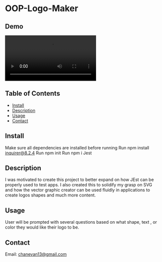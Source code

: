 # OOP-Logo-Maker

## Demo
![Video Demo](./assetts/images/screen-capture%20(1).webm)


## Table of Contents
  
* [Install](#install)  
* [Description](#description)
* [Usage](#usage)
* [Contact](#contact)

## Install
Make sure all dependencies are installed before running
Run npm install inquirer@8.2.4
Run npm init
Run npm i Jest

## Description

I was motivated to create this project to better expand on how JEst can be properly used to test apps. I also created this to solidify my grasp on SVG and how the vector graphic creator can be used fluidly in applications to create logos shapes and much more content. 
## Usage

User will be prompted with several questions based on what shape, text , or color they would like their logo to be. 

## Contact
Email: chanevan13@gmail.com